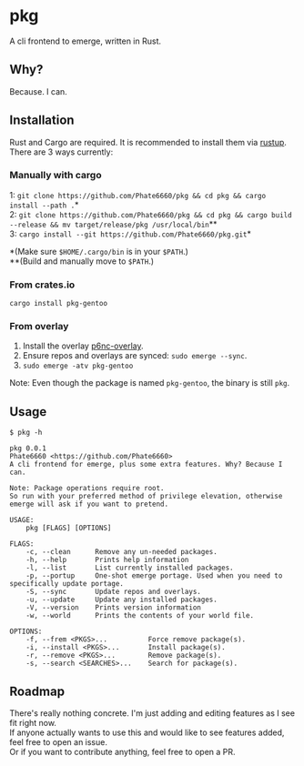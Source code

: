 # pkg
A cli frontend to emerge, written in Rust.

## Why?
Because. I can.

## Installation
Rust and Cargo are required. It is recommended to install them via [rustup](https://www.rust-lang.org/tools/install).<br>
There are 3 ways currently:

### Manually with cargo
1: `git clone https://github.com/Phate6660/pkg && cd pkg && cargo install --path .`\*<br>
2: `git clone https://github.com/Phate6660/pkg && cd pkg && cargo build --release && mv target/release/pkg /usr/local/bin`\*\*<br>
3: `cargo install --git https://github.com/Phate6660/pkg.git`\*

\*(Make sure `$HOME/.cargo/bin` is in your `$PATH`.)<br>
\*\*(Build and manually move to `$PATH`.)

### From crates.io
`cargo install pkg-gentoo`

### From overlay
1. Install the overlay [p6nc-overlay](https://github.com/p6nc/overlay).
2. Ensure repos and overlays are synced: `sudo emerge --sync`.
3. `sudo emerge -atv pkg-gentoo`

Note: Even though the package is named `pkg-gentoo`, the binary is still `pkg`.

## Usage
`$ pkg -h`
```
pkg 0.0.1
Phate6660 <https://github.com/Phate6660>
A cli frontend for emerge, plus some extra features. Why? Because I can.

Note: Package operations require root.
So run with your preferred method of privilege elevation, otherwise emerge will ask if you want to pretend.

USAGE:
    pkg [FLAGS] [OPTIONS]

FLAGS:
    -c, --clean      Remove any un-needed packages.
    -h, --help       Prints help information
    -l, --list       List currently installed packages.
    -p, --portup     One-shot emerge portage. Used when you need to specifically update portage.
    -S, --sync       Update repos and overlays.
    -u, --update     Update any installed packages.
    -V, --version    Prints version information
    -w, --world      Prints the contents of your world file.

OPTIONS:
    -f, --frem <PKGS>...          Force remove package(s).
    -i, --install <PKGS>...       Install package(s).
    -r, --remove <PKGS>...        Remove package(s).
    -s, --search <SEARCHES>...    Search for package(s).
```

## Roadmap
There's really nothing concrete. I'm just adding and editing features as I see fit right now.<br>
If anyone actually wants to use this and would like to see features added, feel free to open an issue.<br>
Or if you want to contribute anything, feel free to open a PR.
